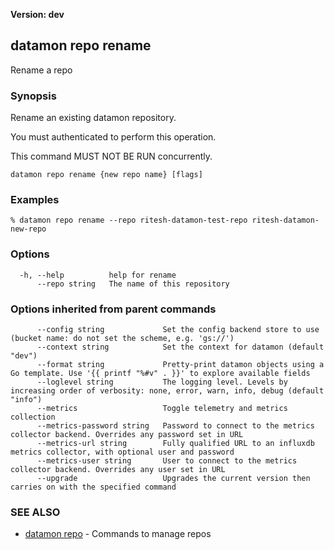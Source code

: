 **Version: dev**

## datamon repo rename

Rename a repo

### Synopsis

Rename an existing datamon repository.

You must authenticated to perform this operation.

This command MUST NOT BE RUN concurrently.


```
datamon repo rename {new repo name} [flags]
```

### Examples

```
% datamon repo rename --repo ritesh-datamon-test-repo ritesh-datamon-new-repo
```

### Options

```
  -h, --help          help for rename
      --repo string   The name of this repository
```

### Options inherited from parent commands

```
      --config string             Set the config backend store to use (bucket name: do not set the scheme, e.g. 'gs://')
      --context string            Set the context for datamon (default "dev")
      --format string             Pretty-print datamon objects using a Go template. Use '{{ printf "%#v" . }}' to explore available fields
      --loglevel string           The logging level. Levels by increasing order of verbosity: none, error, warn, info, debug (default "info")
      --metrics                   Toggle telemetry and metrics collection
      --metrics-password string   Password to connect to the metrics collector backend. Overrides any password set in URL
      --metrics-url string        Fully qualified URL to an influxdb metrics collector, with optional user and password
      --metrics-user string       User to connect to the metrics collector backend. Overrides any user set in URL
      --upgrade                   Upgrades the current version then carries on with the specified command
```

### SEE ALSO

* [datamon repo](datamon_repo.md)	 - Commands to manage repos

